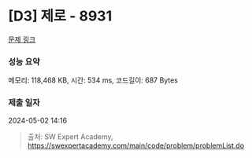 # [D3] 제로 - 8931 

[문제 링크](https://swexpertacademy.com/main/code/problem/problemDetail.do?contestProbId=AW5jBWLq7jwDFATQ) 

### 성능 요약

메모리: 118,468 KB, 시간: 534 ms, 코드길이: 687 Bytes

### 제출 일자

2024-05-02 14:16



> 출처: SW Expert Academy, https://swexpertacademy.com/main/code/problem/problemList.do